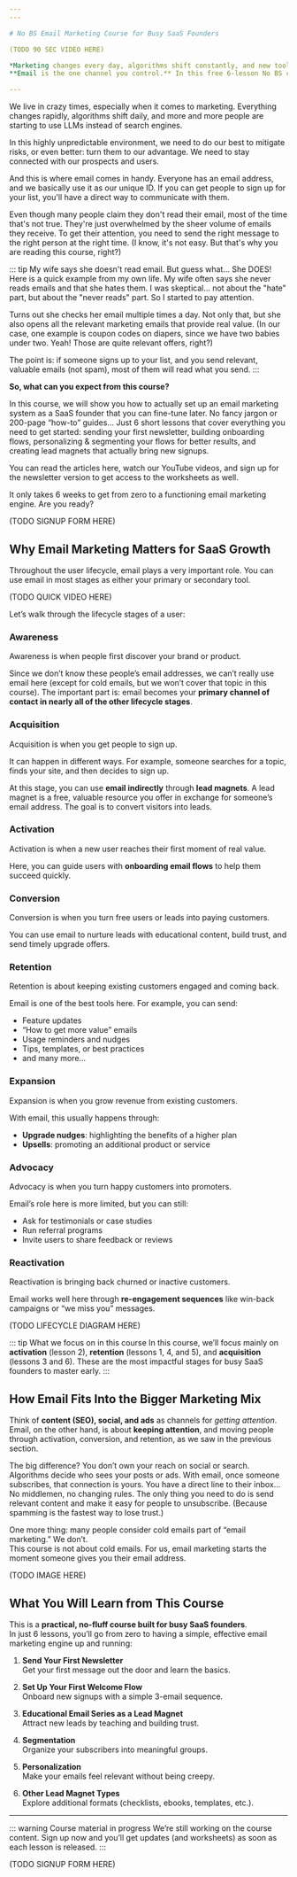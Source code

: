 ```yaml
---
---

# No BS Email Marketing Course for Busy SaaS Founders

(TODO 90 SEC VIDEO HERE)

*Marketing changes every day, algorithms shift constantly, and new tools make it even harder to keep up.
**Email is the one channel you control.** In this free 6-lesson No BS course, I’ll show you how to use it to grow your SaaS.*

---
```


We live in crazy times, especially when it comes to marketing. Everything changes rapidly, algorithms shift daily, and more and more people are starting to use LLMs instead of search engines.

In this highly unpredictable environment, we need to do our best to mitigate risks, or even better: turn them to our advantage. We need to stay connected with our prospects and users.

And this is where email comes in handy. Everyone has an email address, and we basically use it as our unique ID. If you can get people to sign up for your list, you'll have a direct way to communicate with them.

Even though many people claim they don't read their email, most of the time that's not true. They're just overwhelmed by the sheer volume of emails they receive. To get their attention, you need to send the right message to the right person at the right time. (I know, it's not easy. But that's why you are reading this course, right?)

::: tip My wife says she doesn't read email. But guess what... She DOES!
Here is a quick example from my own life. My wife often says she never reads emails and that she hates them. I was skeptical... not about the "hate" part, but about the "never reads" part. So I started to pay attention.

Turns out she checks her email multiple times a day. Not only that, but she also opens all the relevant marketing emails that provide real value. (In our case, one example is coupon codes on diapers, since we have two babies under two. Yeah! Those are quite relevant offers, right?)

The point is: if someone signs up to your list, and you send relevant, valuable emails (not spam), most of them will read what you send.
:::

**So, what can you expect from this course?**

In this course, we will show you how to actually set up an email marketing system as a SaaS founder that you can fine-tune later. No fancy jargon or 200-page “how-to” guides... Just 6 short lessons that cover everything you need to get started: sending your first newsletter, building onboarding flows, personalizing & segmenting your flows for better results, and creating lead magnets that actually bring new signups.

You can read the articles here, watch our YouTube videos, and sign up for the newsletter version to get access to the worksheets as well.

It only takes 6 weeks to get from zero to a functioning email marketing engine. Are you ready?


(TODO SIGNUP FORM HERE)


## Why Email Marketing Matters for SaaS Growth

Throughout the user lifecycle, email plays a very important role. You can use email in most stages as either your primary or secondary tool.

(TODO QUICK VIDEO HERE)

Let’s walk through the lifecycle stages of a user:  

### Awareness
Awareness is when people first discover your brand or product.  

Since we don’t know these people’s email addresses, we can’t really use email here (except for cold emails, but we won’t cover that topic in this course). The important part is: email becomes your **primary channel of contact in nearly all of the other lifecycle stages**.  

### Acquisition
Acquisition is when you get people to sign up.  

It can happen in different ways. For example, someone searches for a topic, finds your site, and then decides to sign up.

At this stage, you can use **email indirectly** through **lead magnets**. A lead magnet is a free, valuable resource you offer in exchange for someone’s email address. The goal is to convert visitors into leads.  

### Activation
Activation is when a new user reaches their first moment of real value.  

Here, you can guide users with **onboarding email flows** to help them succeed quickly.  

### Conversion
Conversion is when you turn free users or leads into paying customers.  

You can use email to nurture leads with educational content, build trust, and send timely upgrade offers.  

### Retention
Retention is about keeping existing customers engaged and coming back.  

Email is one of the best tools here. For example, you can send:  
- Feature updates  
- “How to get more value” emails  
- Usage reminders and nudges  
- Tips, templates, or best practices
- and many more... 

### Expansion
Expansion is when you grow revenue from existing customers.  

With email, this usually happens through:  
- **Upgrade nudges**: highlighting the benefits of a higher plan  
- **Upsells**: promoting an additional product or service  

### Advocacy
Advocacy is when you turn happy customers into promoters.  

Email’s role here is more limited, but you can still:  
- Ask for testimonials or case studies  
- Run referral programs  
- Invite users to share feedback or reviews  

### Reactivation
Reactivation is bringing back churned or inactive customers.  

Email works well here through **re-engagement sequences** like win-back campaigns or “we miss you” messages.  

(TODO LIFECYCLE DIAGRAM HERE)

::: tip What we focus on in this course
In this course, we’ll focus mainly on **activation** (lesson 2), **retention** (lessons 1, 4, and 5), and **acquisition** (lessons 3 and 6). These are the most impactful stages for busy SaaS founders to master early.
:::


## How Email Fits Into the Bigger Marketing Mix

Think of **content (SEO), social, and ads** as channels for *getting attention*.  
Email, on the other hand, is about **keeping attention**, and moving people through activation, conversion, and retention, as we saw in the previous section.

The big difference? You don’t own your reach on social or search. Algorithms decide who sees your posts or ads. With email, once someone subscribes, that connection is yours. You have a direct line to their inbox... No middlemen, no changing rules. The only thing you need to do is send relevant content and make it easy for people to unsubscribe. (Because spamming is the fastest way to lose trust.)

One more thing: many people consider cold emails part of “email marketing.” We don’t.  
This course is not about cold emails. For us, email marketing starts the moment someone gives you their email address.  

(TODO IMAGE HERE)


## What You Will Learn from This Course

This is a **practical, no-fluff course built for busy SaaS founders**.  
In just 6 lessons, you’ll go from zero to having a simple, effective email marketing engine up and running:  

1. **Send Your First Newsletter**  
   Get your first message out the door and learn the basics.  

2. **Set Up Your First Welcome Flow**  
   Onboard new signups with a simple 3-email sequence.  

3. **Educational Email Series as a Lead Magnet**  
   Attract new leads by teaching and building trust.  

4. **Segmentation**  
   Organize your subscribers into meaningful groups.  

5. **Personalization**  
   Make your emails feel relevant without being creepy.  

6. **Other Lead Magnet Types**  
   Explore additional formats (checklists, ebooks, templates, etc.).  

---

::: warning Course material in progress
We’re still working on the course content. Sign up now and you’ll get updates (and worksheets) as soon as each lesson is released.
:::

(TODO SIGNUP FORM HERE)
